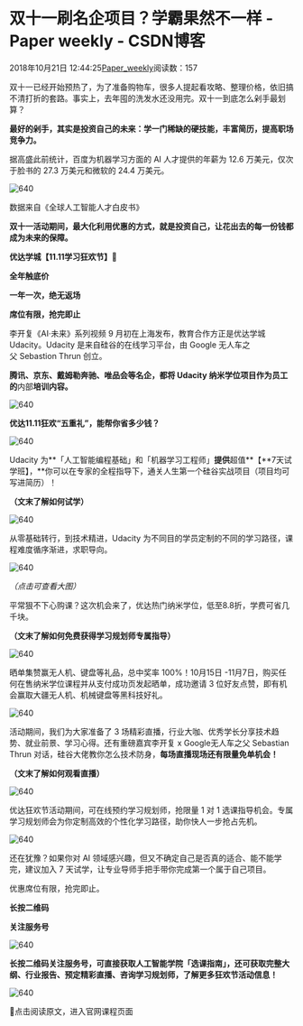 # 双十一刷名企项目？学霸果然不一样 - Paper weekly - CSDN博客





2018年10月21日 12:44:25[Paper_weekly](https://me.csdn.net/c9Yv2cf9I06K2A9E)阅读数：157









双十一已经开始预热了，为了准备购物车，很多人提起看攻略、整理价格，依旧搞不清打折的套路。事实上，去年囤的洗发水还没用完。双十一到底怎么剁手最划算？





**最好的剁手，其实是投资自己的未来：学一门稀缺的硬技能，丰富简历，提高职场竞争力。**




据高盛此前统计，百度为机器学习方面的 AI 人才提供的年薪为 12.6 万美元，仅次于脸书的 27.3 万美元和微软的 24.4 万美元。

![640](https://ss.csdn.net/p?https://mmbiz.qpic.cn/mmbiz_png/jGzTZVksPR0R9xlbwP5TpibaBuVWv0dl1YZc7J84vOwEzd0DDicPniaVHicyFNUPibrSGWibVxwKXu8AibU2o1BBBib6uQ/640)

数据来自《全球人工智能人才白皮书》



**双十一活动期间，最大化利用优惠的方式，就是投资自己，让花出去的每一份钱都成为未来的保障。**



**优达学城【11.11学习狂欢节】🎉**

**全年触底价**

****一年一次，**绝无返场******

**席位有限，抢完即止**




李开复《AI·未来》系列视频 9 月初在上海发布，教育合作方正是优达学城 Udacity。Udacity 是来自硅谷的在线学习平台，由 Google 无人车之父 Sebastion Thrun 创立。




**腾讯、京东、戴姆勒奔驰、唯品会等名企，都将 Udacity 纳米学位项目作为员工的**内部**培训内容。**




![640](https://ss.csdn.net/p?https://mmbiz.qpic.cn/mmbiz_jpg/jGzTZVksPR2363yiaJHLrxnpjFQD0SsopZbY0VK8e1bhUO7Rwux16KcCicFGWLevicdnoUmToK58icrezMxljHob4Q/640)




**优达11.11狂欢“五重礼”，能帮你省多少钱？**




![640](https://ss.csdn.net/p?https://mmbiz.qpic.cn/mmbiz_png/jGzTZVksPR2h5rZDVAicZHELBGv01LBgNLXrXnpO2vZn9BibyvGFqEcic9sL7yyyxn3RrBJodvBelxzDEKNkk8Wjg/640)




Udacity 为**「人工智能编程基础」和「机器学习工程师」**提供**超值**【**7天试学班】，**你可以在专家的全程指导下，通关人生第一个硅谷实战项目（项目均可写进简历）！




**（文末了解如何试学）**




![640](https://ss.csdn.net/p?https://mmbiz.qpic.cn/mmbiz_png/jGzTZVksPR2h5rZDVAicZHELBGv01LBgNofmaksZodIYwDBRoKiaoPqS2XBV45rKhdaTSu0KlDbY0iaibqSmtciahSQ/640)



从零基础转行，到技术精进，Udacity 为不同目的学员定制的不同的学习路径，课程难度循序渐进，求职导向。




![640](https://ss.csdn.net/p?https://mmbiz.qpic.cn/mmbiz_png/jGzTZVksPR20Jm1W5LWul98AQtwoGDn2I41Ouyicf3yib6wcBvZsvdEbrQY1zxUA89S0lWAUvAl0GwUhaLkMRwfQ/640)

*（点击可查看大图）*




平常狠不下心购课？这次机会来了，优达热门纳米学位，低至8.8折，学费可省几千块。




**（文末了解如何免费获得学习规划师专属指导）**




![640](https://ss.csdn.net/p?https://mmbiz.qpic.cn/mmbiz_png/jGzTZVksPR2h5rZDVAicZHELBGv01LBgN57PaHDNJCluTrOxM7OiaJdGDiaRI94IMo99RMRTZMoZFONuwB4y1ReVg/640)




晒单集赞赢无人机、键盘等礼品，总中奖率 100%！10月15日 -11月7日，购买任何在售纳米学位课程并从支付成功页发起晒单，成功邀请 3 位好友点赞，即有机会赢取大疆无人机、机械键盘等黑科技好礼。




![640](https://ss.csdn.net/p?https://mmbiz.qpic.cn/mmbiz_png/jGzTZVksPR2h5rZDVAicZHELBGv01LBgNfL97N1V6z5qGCHMwIWadDo8Wo1M0ibdmWiaaDHicUjqPbTOt2FKsJncsA/640)




活动期间，我们为大家准备了 3 场精彩直播，行业大咖、优秀学长分享技术趋势、就业前景、学习心得。还有重磅嘉宾李开复 x Google无人车之父 Sebastian Thrun 对话，硅谷大佬教你怎么技术防身，**每场直播现场还有限量免单机会！**



**（文末了解如何观看直播）**



![640](https://ss.csdn.net/p?https://mmbiz.qpic.cn/mmbiz_png/jGzTZVksPR2h5rZDVAicZHELBGv01LBgN95g7gAiazIpPiaLg48dr8f5WhiaKWBJfCT4MA29LGblxo2xS6PL5x8PRw/640)




优达狂欢节活动期间，可在线预约学习规划师，抢限量 1 对 1 选课指导机会。专属学习规划师会为你定制高效的个性化学习路径，助你快人一步抢占先机。

![640](https://ss.csdn.net/p?https://mmbiz.qpic.cn/mmbiz_png/jGzTZVksPR1VYxCSsiakEHg492e9HmeXEsMiaib2JWmMibMENtw8Yvwgia9AxvZgAFVBlmhribmnZiaJyAZDECOQfUV5g/640)

还在犹豫？如果你对 AI 领域感兴趣，但又不确定自己是否真的适合、能不能学完，建议加入 7 天试学，让专业导师手把手带你完成第一个属于自己项目。




优惠席位有限，抢完即止。

**长按二维码**

**关注服务号**

![640](https://ss.csdn.net/p?https://mmbiz.qpic.cn/mmbiz_png/jGzTZVksPR3a7KmgnfldbWkEQmsr0YicExSo7abez2MFNGOX6KQmwVsBgRJvVRCRjVn26picMbZ3zTAbHdT7nhcA/640)

**长按二维码关注服务号，可直接获取人工智能学院「选课指南」，还可获取完整大纲、行业报告、预定精彩直播、咨询学习规划师，了解更多狂欢节活动信息！**




![640](https://ss.csdn.net/p?https://mmbiz.qpic.cn/mmbiz_jpg/VBcD02jFhgnoEMibZmgPUlCeVF1fmZ4fibm0cLXTb2sdibAiajBoG3VN6x9fvRKagkzqbBHGql5VMNoFbEDMLV7HEA/640)




🎈点击阅读原文，进入官网课程页面




